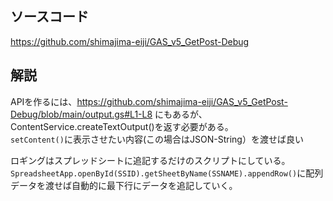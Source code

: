 ## ソースコード
https://github.com/shimajima-eiji/GAS_v5_GetPost-Debug

## 解説
APIを作るには、https://github.com/shimajima-eiji/GAS_v5_GetPost-Debug/blob/main/output.gs#L1-L8 にもあるが、ContentService.createTextOutput()を返す必要がある。  
`setContent()`に表示させたい内容(この場合はJSON-String）を渡せば良い

ロギングはスプレッドシートに追記するだけのスクリプトにしている。  
`SpreadsheetApp.openById(SSID).getSheetByName(SSNAME).appendRow()`に配列データを渡せば自動的に最下行にデータを追記していく。
